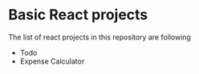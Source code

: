 # Basic React projects
The list of react projects in this repository are following
- Todo
- Expense Calculator